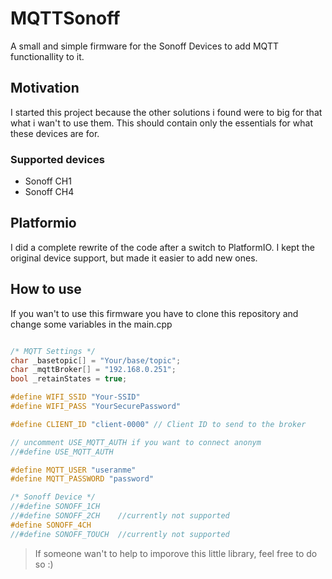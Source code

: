 # MQTTSonoff
A small and simple firmware for the Sonoff Devices to add MQTT functionallity to it.

## Motivation

I started this project because the other solutions i found were to big for that what i wan't to use them. This should contain only the essentials for what these devices are for.

### Supported devices

- Sonoff CH1
- Sonoff CH4

## Platformio

I did a complete rewrite of the code after a switch to PlatformIO. I kept the original device support, but made it easier to add new ones.

## How to use

If you wan't to use this firmware you have to clone this repository and change some variables in the main.cpp

```cpp

/* MQTT Settings */
char _basetopic[] = "Your/base/topic";
char _mqttBroker[] = "192.168.0.251";
bool _retainStates = true;

#define WIFI_SSID "Your-SSID"
#define WIFI_PASS "YourSecurePassword"

#define CLIENT_ID "client-0000" // Client ID to send to the broker

// uncomment USE_MQTT_AUTH if you want to connect anonym
//#define USE_MQTT_AUTH

#define MQTT_USER "useranme"
#define MQTT_PASSWORD "password"

/* Sonoff Device */
//#define SONOFF_1CH
//#define SONOFF_2CH    //currently not supported
#define SONOFF_4CH
//#define SONOFF_TOUCH  //currently not supported

```

> If someone wan't to help to imporove this little library, feel free to do so :)